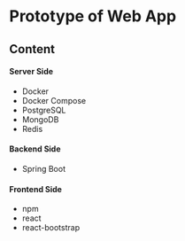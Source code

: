 # Prototype of Web App
## Content
#### Server Side
+ Docker
+ Docker Compose
+ PostgreSQL
+ MongoDB
+ Redis

#### Backend Side
+ Spring Boot

#### Frontend Side
+ npm
+ react
+ react-bootstrap